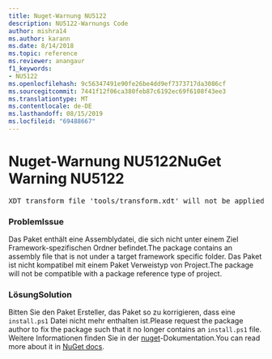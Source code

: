 ```yaml
---
title: Nuget-Warnung NU5122
description: NU5122-Warnungs Code
author: mishra14
ms.author: karann
ms.date: 8/14/2018
ms.topic: reference
ms.reviewer: anangaur
f1_keywords:
- NU5122
ms.openlocfilehash: 9c56347491e90fe26be4dd9ef7373717da3086cf
ms.sourcegitcommit: 7441f12f06ca380feb87c6192ec69f6108f43ee3
ms.translationtype: MT
ms.contentlocale: de-DE
ms.lasthandoff: 08/15/2019
ms.locfileid: "69488667"
---
```

# <a name="nuget-warning-nu5122"></a><span data-ttu-id="04263-103">Nuget-Warnung NU5122</span><span class="sxs-lookup"><span data-stu-id="04263-103">NuGet Warning NU5122</span></span>
<pre>XDT transform file 'tools/transform.xdt' will not be applied when the package is installed after the migration.</pre>

### <a name="issue"></a><span data-ttu-id="04263-104">Problem</span><span class="sxs-lookup"><span data-stu-id="04263-104">Issue</span></span>

<span data-ttu-id="04263-105">Das Paket enthält eine Assemblydatei, die sich nicht unter einem Ziel Framework-spezifischen Ordner befindet.</span><span class="sxs-lookup"><span data-stu-id="04263-105">The package contains an assembly file that is not under a target framework specific folder.</span></span> <span data-ttu-id="04263-106">Das Paket ist nicht kompatibel mit einem Paket Verweistyp von Project.</span><span class="sxs-lookup"><span data-stu-id="04263-106">The package will not be compatible with a package reference type of project.</span></span>


### <a name="solution"></a><span data-ttu-id="04263-107">Lösung</span><span class="sxs-lookup"><span data-stu-id="04263-107">Solution</span></span>

<span data-ttu-id="04263-108">Bitten Sie den Paket Ersteller, das Paket so zu korrigieren, dass eine `install.ps1` Datei nicht mehr enthalten ist.</span><span class="sxs-lookup"><span data-stu-id="04263-108">Please request the package author to fix the package such that it no longer contains an `install.ps1` file.</span></span> <span data-ttu-id="04263-109">Weitere Informationen finden Sie in der [nuget](https://docs.microsoft.com/en-us/nuget/consume-packages/migrate-packages-config-to-package-reference)-Dokumentation.</span><span class="sxs-lookup"><span data-stu-id="04263-109">You can read more about it in [NuGet docs](https://docs.microsoft.com/en-us/nuget/consume-packages/migrate-packages-config-to-package-reference).</span></span>

